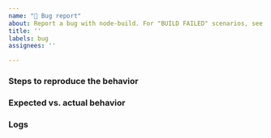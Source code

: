 ```yaml
---
name: "🐛 Bug report"
about: Report a bug with node-build. For "BUILD FAILED" scenarios, see below
title: ''
labels: bug
assignees: ''

---
```


### Steps to reproduce the behavior

### Expected vs. actual behavior

### Logs

<!-- Paste the output from your terminal. Please enclose the pasted content within triple backticks. If the output suggests the full log was written to a file, copy the contents of that file to a new Gist and link it here. -->
